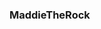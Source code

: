 ### MaddieTheRock 

<!--
**MaddieTheRock/MaddieTheRock** is a ✨ _special_ ✨ repository because its `README.md` (this file) appears on your GitHub profile.



- 
- 
- 
-
-
- 📫 reach me @MaddieTheRock On Telegram 
- 
- 
-
